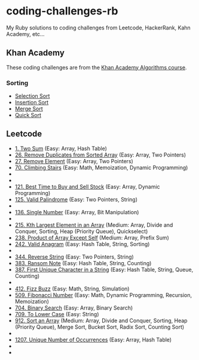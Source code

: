 # coding-challenges-rb
My Ruby solutions to coding challenges from Leetcode, HackerRank, Kahn Academy, etc...

## Khan Academy
These coding challenges are from the [Khan Academy Algorithms course](https://www.khanacademy.org/computing/computer-science/algorithms).
### Sorting
* [Selection Sort]()
* [Insertion Sort]()
* [Merge Sort]()
* [Quick Sort]()

## Leetcode

* [1. Two Sum]() (Easy: Array, Hash Table)
* [26. Remove Duplicates from Sorted Array](src/array/remove_duplicates.rb) (Easy: Array, Two Pointers)
* [27. Remove Element](src/array/remove_element.rb) (Easy: Array, Two Pointers)
* [70. Climbing Stairs]() (Easy: Math, Memoization, Dynamic Programming)
* []()
* []()
* [121. Best Time to Buy and Sell Stock]() (Easy: Array, Dynamic Programming)
* [125. Valid Palindrome]() (Easy: Two Pointers, String)
* []()
* [136. Single Number]() (Easy: Array, Bit Manipulation)
* []()
* [215. Kth Largest Element in an Array]() (Medium: Array, Divide and Conquer, Sorting, Heap (Priority Queue), Quickselect)
* [238. Product of Array Except Self]() (Medium: Array, Prefix Sum)
* [242. Valid Anagram]() (Easy: Hash Table, String, Sorting)
* []()
* [344. Reverse String](src/string/reverse_string.rb) (Easy: Two Pointers, String)
* [383. Ransom Note]() (Easy: Hash Table, String, Counting)
* [387. First Unique Character in a String]() (Easy: Hash Table, String, Queue, Counting)
* []()
* [412. Fizz Buzz]() (Easy: Math, String, Simulation)
* [509. Fibonacci Number](src/math/fib.rb) (Easy: Math, Dynamic Programming, Recursion, Memoization)
* [704. Binary Search]() (Easy: Array, Binary Search)
* [709. To Lower Case](src/string/to_lower_case.rb) (Easy: String)
* [912. Sort an Array]() (Medium: Array, Divide and Conquer, Sorting, Heap (Priority Queue), Merge Sort, Bucket Sort, Radix Sort, Counting Sort)
* []()
* [1207. Unique Number of Occurrences](src/array/unique_occurrences.rb) (Easy: Array, Hash Table)
* []()
* []()

